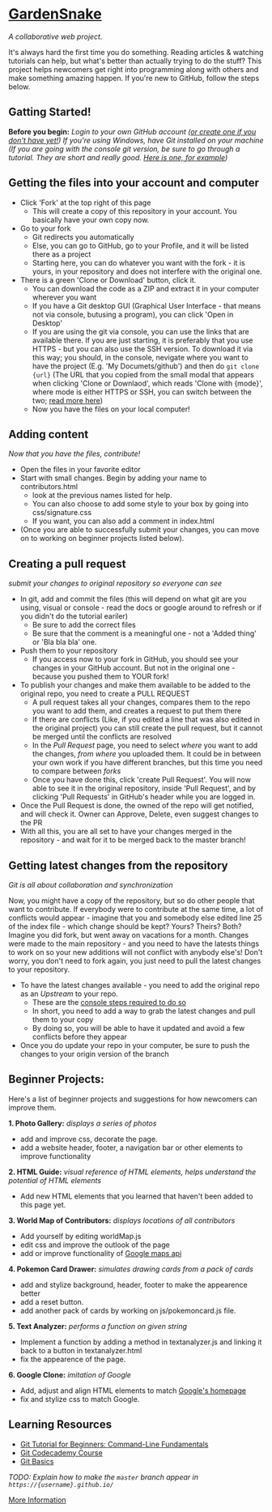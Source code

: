 # [GardenSnake](https://gardensnake.github.io/)  
_A collaborative web project._

It's always hard the first time you do something. Reading articles & watching tutorials can help, but what's better than actually trying to do the stuff? This project helps newcomers get right into programming along with others and make something amazing happen. If you're new to GitHub, follow the steps below. 

## Gatting Started!

**Before you begin:** _Login to your own GitHub account ([or create one if you don't have yet!](https://github.com/)) 
If you're using Windows, have Git installed on your machine (If you are going with the console git version, be sure to go through a tutorial. They are short and really good. [Here is one, for example](https://try.github.io/))_

## Getting the files into your account and computer
*  Click 'Fork' at the top right of this page
	* This will create a copy of this repository in your account. You basically have your own copy now.
* Go to your fork
	* Git redirects you automatically
	* Else, you can go to GitHub, go to your Profile, and it will be listed there as a project
	* Starting here, you can do whatever you want with the fork - it is yours, in your repository and does not interfere with the original one.
* There is a green 'Clone or Download' button, click it.
	* You can download the code as a ZIP and extract it in your computer wherever you want
	* If you have a Git desktop GUI (Graphical User Interface - that means not via console, butusing a program), you can click 'Open in Desktop'
	* If you are using the git via console, you can use the links that are available there. If you are just starting, it is preferably that you use HTTPS - but you can also use the SSH version. To download it via this way; you should, in the console, nevigate where you want to have the project (E.g. 'My Documets/github') and then do `git clone {url}` (The URL that you copied from the small modal that appears when clicking 'Clone or Downlaod', which reads 'Clone with {mode}', where mode is either HTTPS or SSH, you can switch between the two; [read more here](https://help.github.com/articles/which-remote-url-should-i-use/))
	* Now you have the files on your local computer!
	
## Adding content
_Now that you have the files, contribute!_
* Open the files in your favorite editor
* Start with small changes. Begin by adding your name to contributors.html 
	* look at the previous names listed for help.
	* You can also choose to add some style to your box by going into css/signature.css
	* If you want, you can also add a comment in index.html
* (Once you are able to successfully submit your changes, you can move on to working on beginner projects listed below).

## Creating a pull request
_submit your changes to original repository so everyone can see_
 
* In git, add and commit the files (this will depend on what git are you using, visual or console - read the docs or google around to refresh or if you didn't do the tutorial eariler)
	* Be sure to add the correct files
	* Be sure that the comment is a meaningful one - not a 'Added thing' or 'Bla bla bla' one.
* Push them to your repository
	* If you access now to your fork in GitHub, you should see your changes in your GitHub account. But not in the original one - because you pushed them to YOUR fork!
* To publish your changes and make them available to be added to the original repo, you need to create a PULL REQUEST
	* A pull request takes all your changes, compares them to the repo you want to add them, and creates a request to put them there
	* If there are conflicts (Like, if you edited a line that was also edited in the original project) you can still create the pull request, but it cannot be merged until the conflicts are resolved
	* In the *Pull Request* page, you need to select _where_ you want to add the changes, _from where_ you uploaded them. It could be in between your own work if you have different branches, but this time you need to compare between *forks*
	* Once you have done this, click 'create Pull Request'. You will now able to see it in the original repository, inside 'Pull Request', and by clicking 'Pull Requests' in GitHub's header while you are logged in.
* Once the Pull Request is done, the owned of the repo will get notified, and will check it. Owner can Approve, Delete, even suggest changes to the PR
* With all this, you are all set to have your changes merged in the repository - and wait for it to be merged back to the master branch!


## Getting latest changes from the repository
 _Git is all about collaboration and synchronization_
 
Now, you might have a copy of the repository, but so do other people that want to contribute. If everybody were to contribute at the same time, a lot of conflicts would appear - imagine that you and somebody else edited line 25 of the index file - which change should be kept? Yours? Theirs? Both?
 Imagine you did fork, but went away on vacations for a month. Changes were made to the main repository - and you need to have the latests things to work on so your new additions will not conflict with anybody else's! Don't worry, you don't need to fork again, you just need to pull the latest changes to your repository.

  * To have the latest changes available - you need to add the original repo as an *Upstream* to your repo. 
  	* These are the [console steps required to do so](https://help.github.com/articles/configuring-a-remote-for-a-fork/) 
  	* In short, you need to add a way to grab the latest changes and pull them to your copy
  	* By doing so, you will be able to have it updated and avoid a few conflicts before they appear
  * Once you do update your repo in your computer, be sure to push the changes to your origin version of the branch

## Beginner Projects: 
Here's a list of beginner projects and suggestions for how newcomers can improve them.


**1. Photo Gallery:** _displays a series of photos_ 

* add and improve css, decorate the page.
* add a website header, footer, a navigation bar or other elements to improve functionality

**2. HTML Guide:** _visual reference of HTML elements, helps understand the potential of HTML elements_

* Add new HTML elements that you learned that haven't been added to this page yet.

**3. World Map of Contributors:** _displays locations of all contributors_ 

* Add yourself by editing worldMap.js
* edit css and improve the outlook of the page
* add or improve functionality of [Google maps api](https://developers.google.com/maps/documentation/javascript/)

**4. Pokemon Card Drawer:** _simulates drawing cards from a pack of cards_

* add and stylize background, header, footer to make the appearence better
* add a reset button.
* add another pack of cards by working on js/pokemoncard.js file.


**5. Text Analyzer:** _performs a function on given string_ 

* Implement a function by adding a method in textanalyzer.js and linking it back to a button in textanalyzer.html
* fix the appearence of the page.


**6. Google Clone:** _imitation of Google_ 

* Add, adjust and align HTML elements to match [Google's homepage](https://www.google.com)
* fix and stylize css to match Google.



## Learning Resources

* [Git Tutorial for Beginners: Command-Line Fundamentals](https://www.youtube.com/watch?v=HVsySz-h9r4)
* [Git Codecademy Course](https://www.codecademy.com/learn/learn-git)
* [Git Basics](https://www.theodinproject.com/courses/web-development-101/lessons/git-basics)

_TODO: Explain how to make the `master` branch appear in `https://{username}.github.io/`_



[More Information](https://www.reddit.com/r/learnprogramming/comments/6z8rxh/lets_work_on_a_web_development_project_together/)
